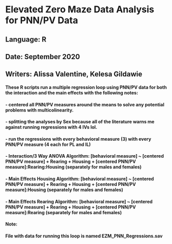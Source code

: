 # Elevated Zero Maze Data Analysis for PNN/PV Data

## Language: R
## Date: September 2020
## Writers: Alissa Valentine, Kelesa Gildawie

#### These R scripts run a multiple regression loop using PNN/PV data for both the interaction and the main effects with the following notes:
#### - centered all PNN/PV measures around the means to solve any potential problems with multicolinearity.
#### - splitting the analyses by Sex because all of the literature warns me against running regressions with 4 IVs lol.
#### - run the regressions with every behavioral measure (3) with every PNN/PV measure (4 each for PL and IL)
#### - Interaction/3 Way ANOVA Algorithm: [behavioral measure] ~ [centered PNN/PV measure] + Rearing + Housing + [centered PNN/PV measure]:Rearing:Housing (separately for males and females)
#### - Main Effects Housing Algorithm: [behavioral measure] ~ [centered PNN/PV measure] + Rearing + Housing + [centered PNN/PV measure]:Housing (separately for males and females)
#### - Main Effects Rearing Algorithm: [behavioral measure] ~ [centered PNN/PV measure] + Rearing + Housing + [centered PNN/PV measure]:Rearing (separately for males and females)

#### Note:
#### File with data for running this loop is named EZM_PNN_Regressions.sav
